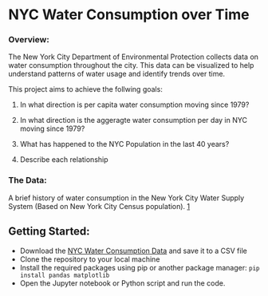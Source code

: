 # NYC Water Consumption over Time 

### Overview:
The New York City Department of Environmental Protection collects data on water consumption throughout the city. This data can be visualized to help understand patterns of water usage and identify trends over time.

This project aims to achieve the follwing goals:

1. In what direction is per capita water consumption moving since 1979?

2. In what direction is the aggeragte water consumption per day in NYC moving since 1979?

3. What has happened to the NYC Population in the last 40 years?

4. Describe each relationship

### The Data:
A brief history of water consumption in the New York City Water Supply System (Based on New York City Census population). [1]

[1]: https://data.cityofnewyork.us/Environment/Water-Consumption-in-the-City-of-New-York/ia2d-e54m

## Getting Started:
 - Download the [NYC Water Consumption Data](https://data.cityofnewyork.us/Environment/Water-Consumption-in-the-City-of-New-York/ia2d-e54m) and save it to a CSV file 
 - Clone the repository to your local machine
 - Install the required packages using pip or another package manager: ``pip install pandas matplotlib ``
 - Open the Jupyter notebook or Python script and run the code.
